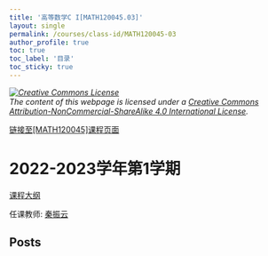 ```yaml
---
title: '高等数学C I[MATH120045.03]'
layout: single
permalink: /courses/class-id/MATH120045-03
author_profile: true
toc: true
toc_label: '目录'
toc_sticky: true
---
```



<div class='notice--warning'>
	<p><i><a rel='license' href='http://creativecommons.org/licenses/by-nc-sa/4.0/'><img alt='Creative Commons License' style='border-width:0' src='https://i.creativecommons.org/l/by-nc-sa/4.0/88x31.png' /></a><br /> The content of this webpage is licensed under a <a rel='license' href='http://creativecommons.org/licenses/by-nc-sa/4.0/'>Creative Commons Attribution-NonCommercial-ShareAlike 4.0 International License</a>.</i></p>
</div>

<a href='https://fdu-math.github.io/courses/MATH120045'>链接至[MATH120045]课程页面</a>


# 2022-2023学年第1学期
<a href='https://fdu-math.github.io/courses/syllabus/MATH120045.03-2022-2023-1 (Encrypted).pdf'>课程大纲</a>

任课教师: <a href='https://fdu-math.github.io/teachers/秦振云'>秦振云</a>


## Posts

